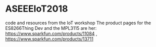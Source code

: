 # ASEEEIoT2018
code and resources from the IoT workshop
The product pages for the ES8266Thing Dev and the MPL3115 are her: https://www.sparkfun.com/products/11084 , https://www.sparkfun.com/products/13711
